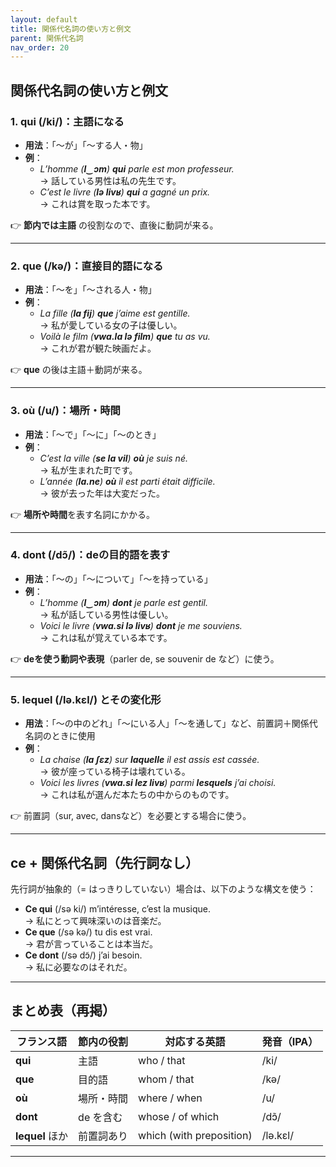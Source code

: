 ```yaml
---
layout: default
title: 関係代名詞の使い方と例文
parent: 関係代名詞
nav_order: 20
---
```


## 関係代名詞の使い方と例文

### 1. **qui** (/ki/)：主語になる

- **用法**：「〜が」「〜する人・物」
- **例**：
  - *L’homme (**l‿ɔm**) **qui** parle est mon professeur.*  
    → 話している男性は私の先生です。
  - *C’est le livre (**lə livʁ**) **qui** a gagné un prix.*  
    → これは賞を取った本です。

👉 **節内では主語** の役割なので、直後に動詞が来る。

---

### 2. **que** (/kə/)：直接目的語になる

- **用法**：「〜を」「〜される人・物」
- **例**：
  - *La fille (**la fij**) **que** j’aime est gentille.*  
    → 私が愛している女の子は優しい。
  - *Voilà le film (**vwa.la lə film**) **que** tu as vu.*  
    → これが君が観た映画だよ。

👉 **que** の後は主語＋動詞が来る。

---

### 3. **où** (/u/)：場所・時間

- **用法**：「〜で」「〜に」「〜のとき」
- **例**：
  - *C’est la ville (**se la vil**) **où** je suis né.*  
    → 私が生まれた町です。
  - *L’année (**la.ne**) **où** il est parti était difficile.*  
    → 彼が去った年は大変だった。

👉 **場所や時間**を表す名詞にかかる。

---

### 4. **dont** (/dɔ̃/)：deの目的語を表す

- **用法**：「〜の」「〜について」「〜を持っている」
- **例**：
  - *L’homme (**l‿ɔm**) **dont** je parle est gentil.*  
    → 私が話している男性は優しい。
  - *Voici le livre (**vwa.si lə livʁ**) **dont** je me souviens.*  
    → これは私が覚えている本です。

👉 **deを使う動詞や表現**（parler de, se souvenir de など）に使う。

---

### 5. **lequel** (/lə.kɛl/) とその変化形

- **用法**：「〜の中のどれ」「〜にいる人」「〜を通して」など、前置詞＋関係代名詞のときに使用
- **例**：
  - *La chaise (**la ʃɛz**) sur **laquelle** il est assis est cassée.*  
    → 彼が座っている椅子は壊れている。
  - *Voici les livres (**vwa.si lez livʁ**) parmi **lesquels** j’ai choisi.*  
    → これは私が選んだ本たちの中からのものです。

👉 前置詞（sur, avec, dansなど）を必要とする場合に使う。

---

## ce + 関係代名詞（先行詞なし）

先行詞が抽象的（= はっきりしていない）場合は、以下のような構文を使う：

- **Ce qui** (/sə ki/) m’intéresse, c’est la musique.  
  → 私にとって興味深いのは音楽だ。
- **Ce que** (/sə kə/) tu dis est vrai.  
  → 君が言っていることは本当だ。
- **Ce dont** (/sə dɔ̃/) j’ai besoin.  
  → 私に必要なのはそれだ。

---

## まとめ表（再掲）

| フランス語 | 節内の役割 | 対応する英語 | 発音（IPA） |
|------------|-------------|----------------|-------------|
| **qui**    | 主語        | who / that     | /ki/        |
| **que**    | 目的語      | whom / that    | /kə/        |
| **où**     | 場所・時間  | where / when   | /u/         |
| **dont**   | de を含む   | whose / of which | /dɔ̃/      |
| **lequel** ほか | 前置詞あり | which (with preposition) | /lə.kɛl/ |

---